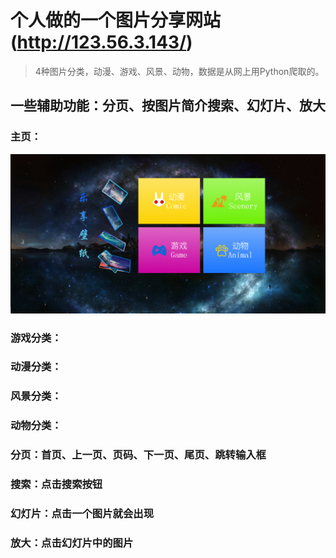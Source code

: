 # 个人做的一个图片分享网站(http://123.56.3.143/)
>4种图片分类，动漫、游戏、风景、动物，数据是从网上用Python爬取的。

## 一些辅助功能：分页、按图片简介搜索、幻灯片、放大

### 主页：
![这里随便写文字](https://github.com/potatopeople/wallpaper/blob/master/static/images/%E4%B8%BB%E9%A1%B5.PNG)
### 游戏分类：

### 动漫分类：

### 风景分类：

### 动物分类：

### 分页：首页、上一页、页码、下一页、尾页、跳转输入框

### 搜索：点击搜索按钮

### 幻灯片：点击一个图片就会出现

### 放大：点击幻灯片中的图片


